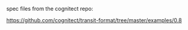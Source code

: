 spec files from the cognitect repo:

https://github.com/cognitect/transit-format/tree/master/examples/0.8

